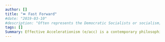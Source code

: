```yaml
---
author: []
title: "⏩ Fast Forward"
#date: "2019-03-10"
#description: "Often represents the Democratic Socialists or socialism; beauty, love."
tags: []
Summary: Effective Accelerationism (e/acc) is a contemporary philosophical and political movement that emerged in the early 21st century, advocating for the unbridled advancement of technology, particularly artificial intelligence, as the solution to humanity's challenges like poverty, war, and climate change.
---
```

